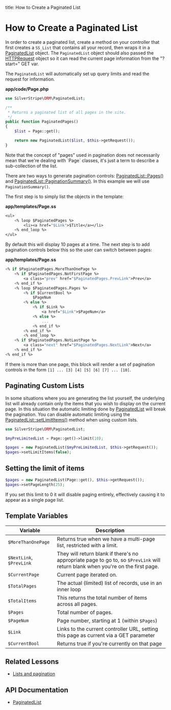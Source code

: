 title: How to Create a Paginated List

# How to Create a Paginated List

In order to create a paginated list, create a method on your controller that first creates a `SS_List` that contains
all your record, then wraps it in a [PaginatedList](api:SilverStripe\ORM\PaginatedList) object. The `PaginatedList` object should also passed the 
[HTTPRequest](api:SilverStripe\Control\HTTPRequest) object so it can read the current page information from the "?start=" GET var.

The `PaginatedList` will automatically set up query limits and read the request for information.

**app/code/Page.php**

```php
use SilverStripe\ORM\PaginatedList;

/**
 * Returns a paginated list of all pages in the site.
 */
public function PaginatedPages() 
{
    $list = Page::get();

    return new PaginatedList($list, $this->getRequest());
}
```

<div class="notice" markdown="1">
Note that the concept of "pages" used in pagination does not necessarily mean that we're dealing with `Page` classes, 
it's just a term to describe a sub-collection of the list.
</div>

There are two ways to generate pagination controls: [PaginatedList::Pages()](api:SilverStripe\ORM\PaginatedList::Pages()) and 
[PaginatedList::PaginationSummary()](api:SilverStripe\ORM\PaginatedList::PaginationSummary()). In this example we will use `PaginationSummary()`.

The first step is to simply list the objects in the template:

**app/templates/Page.ss**

```ss
<ul>
    <% loop $PaginatedPages %>
        <li><a href="$Link">$Title</a></li>
    <% end_loop %>
</ul>
```
By default this will display 10 pages at a time. The next step is to add pagination controls below this so the user can 
switch between pages:

**app/templates/Page.ss**

```ss
<% if $PaginatedPages.MoreThanOnePage %>
    <% if $PaginatedPages.NotFirstPage %>
        <a class="prev" href="$PaginatedPages.PrevLink">Prev</a>
    <% end_if %>
    <% loop $PaginatedPages.Pages %>
        <% if $CurrentBool %>
            $PageNum
        <% else %>
            <% if $Link %>
                <a href="$Link">$PageNum</a>
            <% else %>
                ...
            <% end_if %>
        <% end_if %>
        <% end_loop %>
    <% if $PaginatedPages.NotLastPage %>
        <a class="next" href="$PaginatedPages.NextLink">Next</a>
    <% end_if %>
<% end_if %>
```

If there is more than one page, this block will render a set of pagination controls in the form 
`[1] ... [3] [4] [5] [6] [7] ... [10]`.

## Paginating Custom Lists

In some situations where you are generating the list yourself, the underlying list will already contain only the items 
that you wish to display on the current page. In this situation the automatic limiting done by [PaginatedList](api:SilverStripe\ORM\PaginatedList)
will break the pagination. You can disable automatic limiting using the [PaginatedList::setLimitItems()](api:SilverStripe\ORM\PaginatedList::setLimitItems()) method 
when using custom lists.

```php
use SilverStripe\ORM\PaginatedList;

$myPreLimitedList = Page::get()->limit(10);

$pages = new PaginatedList($myPreLimitedList, $this->getRequest());
$pages->setLimitItems(false);
```

## Setting the limit of items

```php
$pages = new PaginatedList(Page::get(), $this->getRequest());
$pages->setPageLength(25);
```

If you set this limit to 0 it will disable paging entirely, effectively causing it to appear as a single page
list.

## Template Variables

| Variable | Description |
| -------- | -------- |
| `$MoreThanOnePage` | Returns true when we have a multi-page list, restricted with a limit. |
| `$NextLink`, `$PrevLink` | They will return blank if there's no appropriate page to go to, so `$PrevLink` will return blank when you're on the first page. |
| `$CurrentPage` | Current page iterated on. |
| `$TotalPages` | The actual (limited) list of records, use in an inner loop |
| `$TotalItems` | This returns the total number of items across all pages. | 
| `$Pages` | Total number of pages. |
| `$PageNum` | Page number, starting at 1 (within `$Pages`) |
| `$Link` | Links to the current controller URL, setting this page as current via a GET parameter |
| `$CurrentBool` | Returns true if you're currently on that page |

## Related Lessons
* [Lists and pagination](https://www.silverstripe.org/learn/lessons/v4/lists-and-pagination-1)

## API Documentation

* [PaginatedList](api:SilverStripe\ORM\PaginatedList)


